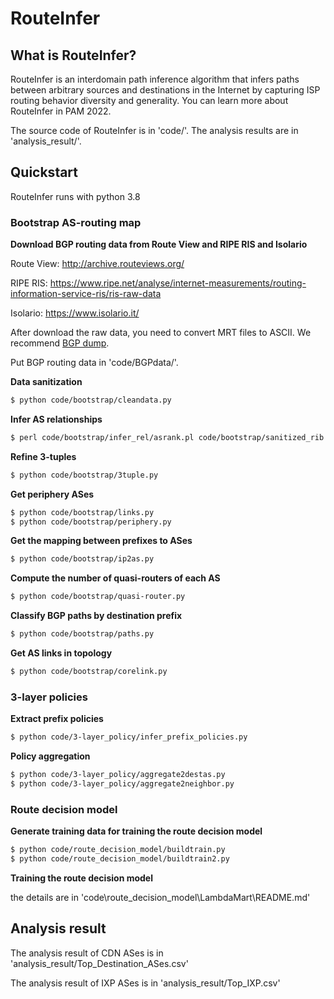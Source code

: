 # RouteInfer

## What is RouteInfer?

RouteInfer is an interdomain path inference algorithm that infers paths between arbitrary sources and destinations in the Internet by capturing ISP routing behavior diversity and generality. You can learn more about RouteInfer in PAM 2022.

The source code of RouteInfer is in 'code/'. The analysis results are in 'analysis_result/'.

## Quickstart

RouteInfer runs with python 3.8

### Bootstrap AS-routing map

**Download BGP routing data from Route View and RIPE RIS and Isolario**

Route View: http://archive.routeviews.org/

RIPE RIS: https://www.ripe.net/analyse/internet-measurements/routing-information-service-ris/ris-raw-data

Isolario: https://www.isolario.it/

After download the raw data, you need to convert MRT files to ASCII. We recommend [BGP dump](https://github.com/RIPE-NCC/bgpdump).

Put BGP routing data in 'code/BGPdata/'.

**Data sanitization**

```sh
$ python code/bootstrap/cleandata.py
```

**Infer AS relationships**

```sh
$ perl code/bootstrap/infer_rel/asrank.pl code/bootstrap/sanitized_rib.txt code/bootstrap/asrel.txt
```

**Refine 3-tuples**

```sh
$ python code/bootstrap/3tuple.py
```

**Get periphery ASes**

```sh
$ python code/bootstrap/links.py
$ python code/bootstrap/periphery.py
```

**Get the mapping between prefixes to ASes**

```sh
$ python code/bootstrap/ip2as.py
```

**Compute the number of quasi-routers of each AS**

```sh
$ python code/bootstrap/quasi-router.py
```

**Classify BGP paths by destination prefix**

```sh
$ python code/bootstrap/paths.py
```

**Get AS links in topology**

```sh
$ python code/bootstrap/corelink.py
```

### 3-layer policies

**Extract prefix policies**

```sh
$ python code/3-layer_policy/infer_prefix_policies.py
```

**Policy aggregation**

```sh
$ python code/3-layer_policy/aggregate2destas.py
$ python code/3-layer_policy/aggregate2neighbor.py
```

### Route decision model

**Generate training data for training the route decision model**

```sh
$ python code/route_decision_model/buildtrain.py
$ python code/route_decision_model/buildtrain2.py
```

**Training the route decision model**

the details are in 'code\route_decision_model\LambdaMart\README.md'

## Analysis result

The analysis result of CDN ASes is in 'analysis_result/Top_Destination_ASes.csv'

The analysis result of IXP ASes is in 'analysis_result/Top_IXP.csv'
